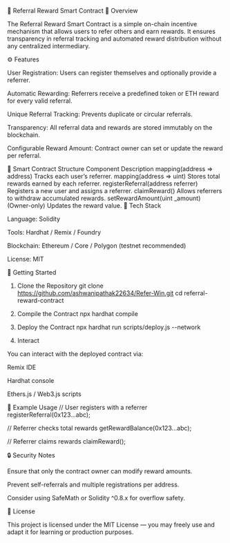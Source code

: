🎁 Referral Reward Smart Contract
📌 Overview

The Referral Reward Smart Contract is a simple on-chain incentive mechanism that allows users to refer others and earn rewards. It ensures transparency in referral tracking and automated reward distribution without any centralized intermediary.

⚙️ Features

User Registration: Users can register themselves and optionally provide a referrer.

Automatic Rewarding: Referrers receive a predefined token or ETH reward for every valid referral.

Unique Referral Tracking: Prevents duplicate or circular referrals.

Transparency: All referral data and rewards are stored immutably on the blockchain.

Configurable Reward Amount: Contract owner can set or update the reward per referral.

🧩 Smart Contract Structure
Component	Description
mapping(address => address)	Tracks each user’s referrer.
mapping(address => uint)	Stores total rewards earned by each referrer.
registerReferral(address referrer)	Registers a new user and assigns a referrer.
claimReward()	Allows referrers to withdraw accumulated rewards.
setRewardAmount(uint _amount)	(Owner-only) Updates the reward value.
🧠 Tech Stack

Language: Solidity

Tools: Hardhat / Remix / Foundry

Blockchain: Ethereum / Core / Polygon (testnet recommended)

License: MIT

🚀 Getting Started
1. Clone the Repository
git clone https://github.com/ashwanipathak22634/Refer-Win.git
cd referral-reward-contract

2. Compile the Contract
npx hardhat compile

3. Deploy the Contract
npx hardhat run scripts/deploy.js --network <network-name>

4. Interact

You can interact with the deployed contract via:

Remix IDE

Hardhat console

Ethers.js / Web3.js scripts

🧪 Example Usage
// User registers with a referrer
registerReferral(0x123...abc);  

// Referrer checks total rewards
getRewardBalance(0x123...abc);  

// Referrer claims rewards
claimReward();

🔒 Security Notes

Ensure that only the contract owner can modify reward amounts.

Prevent self-referrals and multiple registrations per address.

Consider using SafeMath or Solidity ^0.8.x for overflow safety.

📄 License

This project is licensed under the MIT License — you may freely use and adapt it for learning or production purposes.